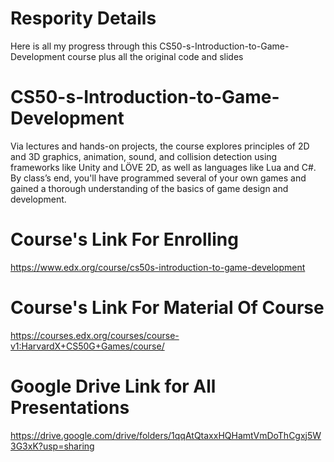 # Respority Details
Here is all my progress through this CS50-s-Introduction-to-Game-Development course plus all the original code and slides

# CS50-s-Introduction-to-Game-Development
Via lectures and hands-on projects, the course explores principles of 2D and 3D graphics, animation, sound, and collision detection using frameworks like Unity and LÖVE 2D, as well as languages like Lua and C#. By class’s end, you'll have programmed several of your own games and gained a thorough understanding of the basics of game design and development.

# Course's Link For Enrolling
https://www.edx.org/course/cs50s-introduction-to-game-development

# Course's Link For Material Of Course
https://courses.edx.org/courses/course-v1:HarvardX+CS50G+Games/course/

# Google Drive Link for All Presentations
https://drive.google.com/drive/folders/1qqAtQtaxxHQHamtVmDoThCgxj5W3G3xK?usp=sharing
